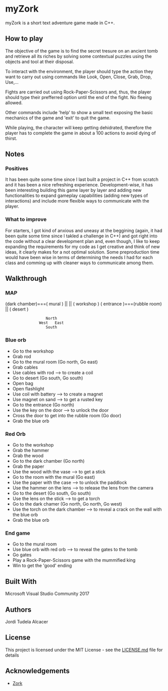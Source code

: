 # myZork
myZork is a short text adventure game made in C++.

## How to play
The objective of the game is to find the secret tresure on an ancient tomb and retrieve all its riches by solving some contextual puzzles
using the objects and tool at their disposal. 

To interact with the environment, the player should type the action they want to carry out using commands like Look, Open, Close, Grab,
Drop, Use,...

Fights are carried out using Rock-Paper-Scissors and, thus, the player should type their prefferred option until the end of the fight.
No fleeing allowed.

Other commands include 'help' to show a small text exposing the basic mechanics of the game and 'exit' to quit the game.

While playing, the character will keep getting dehidrated, therefore the player has to complete the game in about a 100 actions
to avoid dying of thirst.

## Notes
### Positives
It has been quite some time since I last built a project in C++ from scratch and it has been a nice refreshing experience. 
Development-wise, it has been interesting building this game layer by layer and adding new functionalities to expand 
gameplay capabilities (adding new types of interactions) and include more flexible ways to communicate with the player. 

### What to improve
For starters, I got kind of anxious and uneasy at the beggining (again, it had been quite some time since I takled a challenge
in C++) and got right into the code without a clear development plan and, even though, I like to keep expanding the requirements
for my code as I get creative and think of new ideas, it clearly makes for a not optimal solution. Some preproduction time would
have been wise in terms of determining the needs I had for each class and comming up with cleaner ways to communicate among them.

## Walkthrough
### MAP
(dark chamber)===(    mural    )
      ||               ||
(  workshop  )   (   entrance  )===(rubble room)
                       ||
				 (    desert   )

				      North
			       West   East
				      South

### Blue orb

* Go to the workshop
* Grab rod
* Go to the mural room (Go north, Go east)
* Grab cables
* Use cables with rod --> to create a coil
* Go to desert (Go south, Go south)
* Open bag
* Open flashlight
* Use coil with battery --> to create a magnet
* Use magnet on sand --> to get a rusted key
* Go to the entrance (Go north)
* Use the key on the door --> to unlock the door
* Cross the door to get into the rubble room (Go door)
* Grab the blue orb

### Red Orb
* Go to the workshop
* Grab the hammer
* Grab the wood
* Go to the dark chamber (Go north)
* Grab the paper
* Use the wood with the vase --> to get a stick
* Go to the room with the mural (Go east)
* Use the paper with the case --> to unlock the paddlock
* Use the hammer on the lens --> to release the lens from the camera
* Go to the desert (Go south, Go south)
* Use the lens on the stick --> to get a torch
* Go to the dark chamer (Go north, Go north, Go west)
* Use the torch on the dark chamber --> to reveal a crack on the wall with the blue orb
* Grab the blue orb

### End game
* Go to the mural room
* Use blue orb with red orb --> to reveal the gates to the tomb
* Go gates
* Play a Rock-Paper-Scissors game with the mummified king
* Win to get the 'good' ending



## Built With
Microsoft Visual Studio Community 2017

## Authors
Jordi Tudela Alcacer

## License
This project is licensed under the MIT License - see the [LICENSE.md](/LICENSE.md) file for details

## Acknowledgements
* [Zork](http://textadventures.co.uk/games/view/5zyoqrsugeopel3ffhz_vq/zork)
